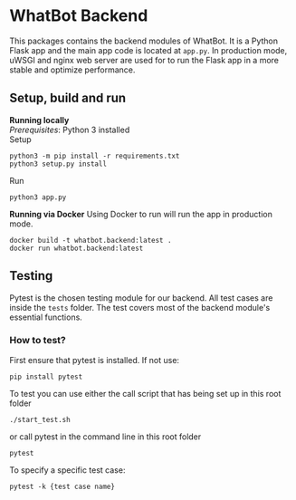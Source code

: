 # WhatBot Backend

This packages contains the backend modules of WhatBot. It is a Python Flask app and the main app code is located at `app.py`. In production mode, uWSGI and nginx web server are used for to run the Flask app in a more stable and optimize performance.

## Setup, build and run

**Running locally**  
*Prerequisites*: Python 3 installed  
Setup
```
python3 -m pip install -r requirements.txt
python3 setup.py install
```
Run
```
python3 app.py
```

**Running via Docker**
Using Docker to run will run the app in production mode.
```
docker build -t whatbot.backend:latest .
docker run whatbot.backend:latest
```

## Testing

Pytest is the chosen testing module for our backend. All test cases are inside the `tests` folder. The test covers 
most of the backend module's essential functions.  

### How to test?

First ensure that pytest is installed. If not use:
```
pip install pytest
```
To test you can use either the call script that has being set up in this root folder
```
./start_test.sh
```
or call pytest in the command line in this root folder
```
pytest
```
To specify a specific test case:
```
pytest -k {test case name}
```
